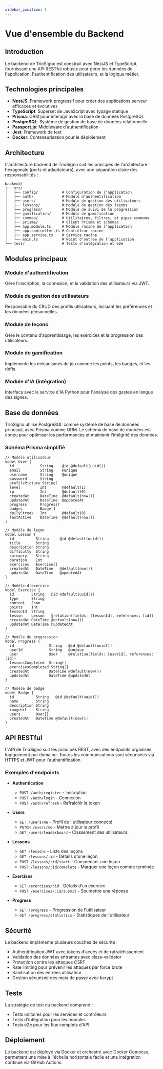 ```yaml
---
sidebar_position: 1
---
```


# Vue d'ensemble du Backend

## Introduction

Le backend de TrioSigno est construit avec NestJS et TypeScript, fournissant une API RESTful robuste pour gérer les données de l'application, l'authentification des utilisateurs, et la logique métier.

## Technologies principales

- **NestJS**: Framework progressif pour créer des applications serveur efficaces et évolutives
- **TypeScript**: Superset de JavaScript avec typage statique
- **Prisma**: ORM pour interagir avec la base de données PostgreSQL
- **PostgreSQL**: Système de gestion de base de données relationnelle
- **Passport.js**: Middleware d'authentification
- **Jest**: Framework de test
- **Docker**: Conteneurisation pour le déploiement

## Architecture

L'architecture backend de TrioSigno suit les principes de l'architecture hexagonale (ports et adaptateurs), avec une séparation claire des responsabilités :

```
backend/
├── src/
│   ├── config/           # Configuration de l'application
│   ├── auth/             # Module d'authentification
│   ├── users/            # Module de gestion des utilisateurs
│   ├── lessons/          # Module de gestion des leçons
│   ├── progress/         # Module de suivi de la progression
│   ├── gamification/     # Module de gamification
│   ├── common/           # Utilitaires, filtres, et pipes communs
│   ├── prisma/           # Client Prisma et schémas
│   ├── app.module.ts     # Module racine de l'application
│   ├── app.controller.ts # Contrôleur racine
│   ├── app.service.ts    # Service racine
│   └── main.ts           # Point d'entrée de l'application
└── test/                 # Tests d'intégration et e2e
```

## Modules principaux

### Module d'authentification

Gère l'inscription, la connexion, et la validation des utilisateurs via JWT.

### Module de gestion des utilisateurs

Responsable du CRUD des profils utilisateurs, incluant les préférences et les données personnelles.

### Module de leçons

Gère le contenu d'apprentissage, les exercices et la progression des utilisateurs.

### Module de gamification

Implémente les mécanismes de jeu comme les points, les badges, et les défis.

### Module d'IA (intégration)

Interface avec le service d'IA Python pour l'analyse des gestes en langue des signes.

## Base de données

TrioSigno utilise PostgreSQL comme système de base de données principal, avec Prisma comme ORM. Le schéma de base de données est conçu pour optimiser les performances et maintenir l'intégrité des données.

### Schéma Prisma simplifié

```prisma
// Modèle utilisateur
model User {
  id            String    @id @default(uuid())
  email         String    @unique
  username      String    @unique
  password      String
  profilePicture String?
  level         Int       @default(1)
  xp            Int       @default(0)
  createdAt     DateTime  @default(now())
  updatedAt     DateTime  @updatedAt
  progress      Progress?
  badges        Badge[]
  dailyStreak   Int       @default(0)
  lastActive    DateTime  @default(now())
}

// Modèle de leçon
model Lesson {
  id          String     @id @default(uuid())
  title       String
  description String
  difficulty  String
  category    String
  duration    Int
  exercises   Exercise[]
  createdAt   DateTime   @default(now())
  updatedAt   DateTime   @updatedAt
}

// Modèle d'exercice
model Exercise {
  id        String   @id @default(uuid())
  type      String
  content   Json
  points    Int
  lessonId  String
  lesson    Lesson   @relation(fields: [lessonId], references: [id])
  createdAt DateTime @default(now())
  updatedAt DateTime @updatedAt
}

// Modèle de progression
model Progress {
  id                String   @id @default(uuid())
  userId            String   @unique
  user              User     @relation(fields: [userId], references: [id])
  lessonsCompleted  String[]
  exercisesCompleted String[]
  createdAt         DateTime @default(now())
  updatedAt         DateTime @updatedAt
}

// Modèle de badge
model Badge {
  id          String   @id @default(uuid())
  name        String
  description String
  imageUrl    String
  users       User[]
  createdAt   DateTime @default(now())
}
```

## API RESTful

L'API de TrioSigno suit les principes REST, avec des endpoints organisés logiquement par domaine. Toutes les communications sont sécurisées via HTTPS et JWT pour l'authentification.

### Exemples d'endpoints

- **Authentication**

  - `POST /auth/register` - Inscription
  - `POST /auth/login` - Connexion
  - `POST /auth/refresh` - Rafraîchir le token

- **Users**

  - `GET /users/me` - Profil de l'utilisateur connecté
  - `PATCH /users/me` - Mettre à jour le profil
  - `GET /users/leaderboard` - Classement des utilisateurs

- **Lessons**

  - `GET /lessons` - Liste des leçons
  - `GET /lessons/:id` - Détails d'une leçon
  - `POST /lessons/:id/start` - Commencer une leçon
  - `POST /lessons/:id/complete` - Marquer une leçon comme terminée

- **Exercises**

  - `GET /exercises/:id` - Détails d'un exercice
  - `POST /exercises/:id/submit` - Soumettre une réponse

- **Progress**
  - `GET /progress` - Progression de l'utilisateur
  - `GET /progress/statistics` - Statistiques de l'utilisateur

## Sécurité

Le backend implémente plusieurs couches de sécurité :

- Authentification JWT avec tokens d'accès et de rafraîchissement
- Validation des données entrantes avec class-validator
- Protection contre les attaques CSRF
- Rate limiting pour prévenir les attaques par force brute
- Sanitisation des entrées utilisateur
- Gestion sécurisée des mots de passe avec bcrypt

## Tests

La stratégie de test du backend comprend :

- Tests unitaires pour les services et contrôleurs
- Tests d'intégration pour les modules
- Tests e2e pour les flux complets d'API

## Déploiement

Le backend est déployé via Docker et orchestré avec Docker Compose, permettant une mise à l'échelle horizontale facile et une intégration continue via GitHub Actions.
